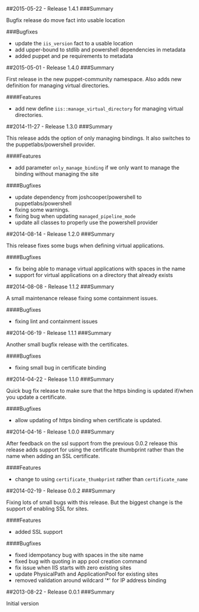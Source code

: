 ##2015-05-22 - Release 1.4.1
###Summary

  Bugfix release do move fact into usable location

###Bugfixes
- update the `iis_version` fact to a usable location
- add upper-bound to stdlib and powershell dependencies in metadata
- added puppet and pe requirements to metadata

##2015-05-01 - Release 1.4.0
###Summary

  First release in the new puppet-community namespace. Also adds new definition for managing virtual directories.

####Features
- add new define `iis::manage_virtual_directory` for managing virtual directories.

##2014-11-27 - Release 1.3.0
###Summary

  This release adds the option of only managing bindings. It also switches to the puppetlabs/powershell provider.

####Features
- add parameter `only_manage_binding` if we only want to manage the binding without managing the site

####Bugfixes
- update dependency from joshcooper/powershell to puppetlabs/powershell
- fixing some warnings.
- fixing bug when updating `managed_pipeline_mode`
- update all classes to properly use the powershell provider

##2014-08-14 - Release 1.2.0 
###Summary

  This release fixes some bugs when defining virtual applications.

####Bugfixes
- fix being able to manage virtual applications with spaces in the name
- support for virtual applications on a directory that already exists
 
##2014-08-08 - Release 1.1.2
###Summary

  A small maintenance release fixing some containment issues.

####Bugfixes
- fixing lint and containment issues

##2014-06-19 - Release 1.1.1
###Summary

  Another small bugfix release with the certificates.

####Bugfixes
- fixing small bug in certificate binding

##2014-04-22 - Release 1.1.0
###Summary

  Quick bug fix release to make sure that the https binding is updated if/when you update a certificate.

####Bugfixes
- allow updating of https binding when certificate is updated.

##2014-04-16 - Release 1.0.0
###Summary

   After feedback on the ssl support from the previous 0.0.2 release this release adds support for using the certificate thumbprint rather than the name when adding an SSL certificate.

####Features
- change to using `certificate_thumbprint` rather than `certificate_name`

##2014-02-19 - Release 0.0.2
###Summary
   
   Fixing lots of small bugs with this release. But the biggest change is the support of enabling SSL for sites.

####Features
- added SSL support

####Bugfixes
- fixed idempotancy bug with spaces in the site name
- fixed bug with quoting in app pool creation command
- fix issue when IIS starts with zero existing sites
- update PhysicalPath and ApplicationPool for existing sites
- removed validation around wildcard '*' for IP address binding 

##2013-08-22 - Release 0.0.1
###Summary
  
   Initial version